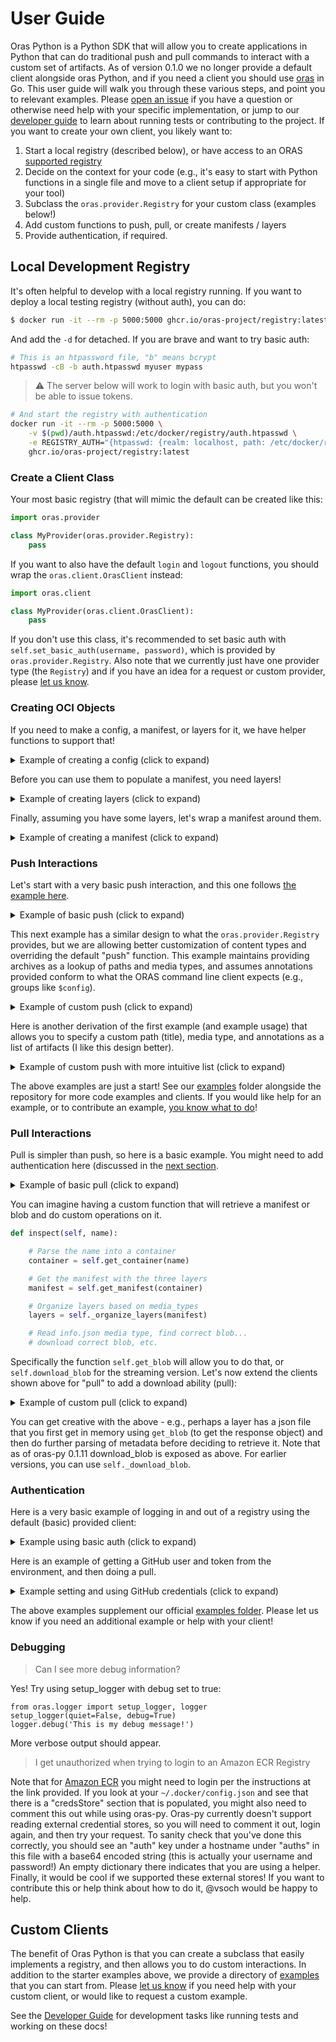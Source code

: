 # User Guide

Oras Python is a Python SDK that will allow you to create applications in Python
that can do traditional push and pull commands to interact with a custom set of
artifacts. As of version 0.1.0 we no longer provide a default client alongside
oras Python, and if you need a client you should use [oras](https://github.com/oras-project/oras) in Go.
This user guide will walk you through these various steps, and point you to
relevant examples. Please [open an issue](https://github.com/oras-project/oras-py/issues) if
you have a question or otherwise need help with your specific implementation,
or jump to our [developer guide](developer-guide.md) to learn about running tests
or contributing to the project. If you want to create your own client, you likely want to:


 1. Start a local registry (described below), or have access to an ORAS [supported registry](https://oras.land/implementors/#docker-distribution)
 2. Decide on the context for your code (e.g., it's easy to start with Python functions in a single file and move to a client setup if appropriate for your tool)
 3. Subclass the `oras.provider.Registry` for your custom class (examples below!)
 4. Add custom functions to push, pull, or create manifests / layers
 5. Provide authentication, if required.


## Local Development Registry

It's often helpful to develop with a local registry running.
If you want to deploy a local testing registry (without auth), you can do:


```bash
$ docker run -it --rm -p 5000:5000 ghcr.io/oras-project/registry:latest
```

And add the `-d` for detached.  If you are brave and want to try basic auth:

```bash
# This is an htpassword file, "b" means bcrypt
htpasswd -cB -b auth.htpasswd myuser mypass
```

> ⚠️ The server below will work to login with basic auth, but you won't be able to issue tokens.

```bash
# And start the registry with authentication
docker run -it --rm -p 5000:5000 \
    -v $(pwd)/auth.htpasswd:/etc/docker/registry/auth.htpasswd \
    -e REGISTRY_AUTH="{htpasswd: {realm: localhost, path: /etc/docker/registry/auth.htpasswd}}" \
    ghcr.io/oras-project/registry:latest
```

### Create a Client Class

Your most basic registry (that will mimic the default can be created
like this:

```python
import oras.provider

class MyProvider(oras.provider.Registry):
    pass
```

If you want to also have the default `login` and `logout` functions, you
should wrap the `oras.client.OrasClient` instead:

```python
import oras.client

class MyProvider(oras.client.OrasClient):
    pass
```

If you don't use this class, it's recommended to set basic auth with
`self.set_basic_auth(username, password)`, which is provided by `oras.provider.Registry`.
Also note that we currently just have one provider type (the `Registry`) and if you
have an idea for a request or custom provider, please [let us know](https://github.com/oras-project/oras-py/issues).

### Creating OCI Objects

If you need to make a config, a manifest, or layers for it, we have helper functions to
support that!

<details>

<summary>Example of creating a config (click to expand)</summary>

This is an empty config, size 0 to /dev/null.

```python
import oras.oci

conf, config_file = oras.oci.ManifestConfig()
```
```console
# conf
{
    "mediaType": "application/vnd.unknown.config.v1+json",
    "size": 0,
    "digest": "sha256:e3b0c44298fc1c149afbf4c8996fb92427ae41e4649b934ca495991b7852b855"
}

# config_file
/dev/null
```

Here is a config for a file that you already have existing:

```python
conf, config_file = oras.oci.ManifestConfig('/tmp/config.json')
```
```console
# conf
{
    "mediaType": "application/vnd.unknown.config.v1+json",
    "size": 3891,
    "digest": "sha256:1192142acbf7ac7578906407f5a28820c4ff69937000558613c2d9ec56db370a"
}

# config_file
/tmp/config.json
```
</details>

Before you can use them to populate a manifest, you need layers!

<details>

<summary>Example of creating layers (click to expand)</summary>

Let's say we start with a list of files "blobs" and a custom media type:

```python
import os
import oras.oci
import oras.defaults

layers = []
for blob in blobs:
    layer = oras.oci.NewLayer(blob, is_dir=False, media_type="org.dinosaur.tools.blobish")

    # This is important so oras clients can derive the relative name you want to download to
    # Using basename assumes a flat directory of files - it doesn't have to be.
    # You can add more annotations here!
    layer["annotations"] = {oras.defaults.annotation_title: os.path.basename(blob)}
    layers.append(layer)
```

Next read the manifest example to see what to do with these layers! Note that our
push examples also have this in full.

</details>

Finally, assuming you have some layers, let's wrap a manifest around them.

<details>

<summary>Example of creating a manifest (click to expand)</summary>

This is fairly straight forward!

```python
import oras.oci

# Prepare a new manifest
manifest = oras.oci.NewManifest()

# update the manifest with layers
manifest["layers"] = layers

# Note that you can add annotations to the manifest too
manifest['annotations'] = {'org.dinosaur.tool.food': 'avocado'}

# Add your previously created config to it!
manifest["config"] = conf
```

Given a client, you would use `self.upload_manifest(manifest, package)` to push your manifest,
where package is the complete unique resource identifier. Note that
you should do blobs (layers) and the config first.

</details>

### Push Interactions

Let's start with a very basic push interaction, and this one
follows [the example here](https://oras.land/cli/1_pushing/).

<details>

<summary>Example of basic push (click to expand)</summary>

We are assuming an `artifact.txt` in the present working directory.

```python
client = oras.client.OrasClient(insecure=True)
client.push(files=["artifact.txt"], target="localhost:5000/dinosaur/artifact:v1")
Successfully pushed localhost:5000/dinosaur/artifact:v1
Out[4]: <Response [201]>
```

</details>

This next example has a similar design to what the `oras.provider.Registry` provides,
but we are allowing better customization of content types and overriding
the default "push" function. This example maintains providing archives
as a lookup of paths and media types, and assumes annotations provided
conform to what the ORAS command line client expects (e.g., groups like `$config`).

<details>

<summary>Example of custom push (click to expand)</summary>

You might start with a custom lookup of archive paths and
media types. Let's say we start with this lookup, `archives`:

```python
archives = {
    "/tmp/pakages-tmp.q6amnrkq/pakages-0.0.16.tar.gz": "application/vnd.oci.image.layer.v1.tar+gzip",
    "/tmp/pakages-tmp.q6amnrkq/sbom.json": "application/vnd.cyclonedx"
}
```

Note that since paths are unique (and media types are not) we use that
as the dictionary key. Here is how we might then create a custom
Registry provider to handle:

1.  Creating layers from the blobs and media types
2.  Creating a manifest with the layers, and a config
3.  Uploading all of them

Then here is how our registry client would look:

```python
import oras.oci
import oras.defaults
import oras.provider
from oras.decorator import ensure_container

import os
import sys

class Registry(oras.provider.Registry):
    @ensure_container
    def push(self, container, archives: dict, annotations=None):
        """
        Given a dict of layers (paths and corresponding mediaType) push.
        """
        # Prepare a new manifest
        manifest = oras.oci.NewManifest()

        # A lookup of annotations we can add
        annotset = oras.oci.Annotations(annotations or {})

        # Upload files as blobs
        for blob, mediaType in archives.items():

            # Must exist
            if not os.path.exists(blob):
                logger.exit(f"{blob} does not exist.")

            # Save directory or blob name before compressing
            blob_name = os.path.basename(blob)

            # If it's a directory, we need to compress
            cleanup_blob = False
            if os.path.isdir(blob):
                blob = oras.utils.make_targz(blob)
                cleanup_blob = True

            # Create a new layer from the blob
            layer = oras.oci.NewLayer(blob, mediaType, is_dir=cleanup_blob)
            annotations = annotset.get_annotations(blob)
            layer["annotations"] = {oras.defaults.annotation_title: blob_name}
            if annotations:
                layer["annotations"].update(annotations)

            # update the manifest with the new layer
            manifest["layers"].append(layer)

            # Upload the blob layer
            response = self.upload_blob(blob, container, layer)
            self._check_200_response(response)

            # Do we need to cleanup a temporary targz?
            if cleanup_blob and os.path.exists(blob):
                os.remove(blob)

        # Add annotations to the manifest, if provided
        manifest_annots = annotset.get_annotations("$manifest")
        if manifest_annots:
            manifest["annotations"] = manifest_annots

        # Prepare the manifest config (temporary or one provided)
        config_annots = annotset.get_annotations("$config")
        conf, config_file = oras.oci.ManifestConfig()

        # Config annotations?
        if config_annots:
            conf["annotations"] = config_annots

        # Config is just another layer blob!
        response = self.upload_blob(config_file, container, conf)
        self._check_200_response(response)

        # Final upload of the manifest
        manifest["config"] = conf
        self._check_200_response(self._upload_manifest(manifest, container))
        print(f"Successfully pushed {container}")
        return response
```

Note that the decorator `ensure_container` simply ensures that
the target you provide as the first argument is properly parsed for the
remainder of the function. And the only difference between the above and the provided provider is that
we are allowing more customization of the layers. The default oras
client just assumes you have either a single layer or a compressed
layer.


</details>

Here is another derivation of the first example (and example
usage) that allows you to specify a custom path (title), media type, and annotations
as a list of artifacts (I like this design better).


<details>

<summary>Example of custom push with more intuitive list (click to expand)</summary>

This example provides a courtesy function to create your client, and also shows
how to use `oras.utils.workdir` to ensure the upload is in context of your archive files.

```python
import os
import sys

import oras.defaults
import oras.oci
import oras.provider
from oras.decorator import ensure_container
import logging

logger = logging.getLogger(__name__)


def get_oras_client():
    """
    Consistent method to get an oras client
    """
    user = os.environ.get("ORAS_USER")
    password = os.environ.get("ORAS_PASS")
    reg = Registry()
    if user and password:
        print("Found username and password for basic auth")
        reg.set_basic_auth(user, password)
    else:
        sys.exit("ORAS_USER or ORAS_PASS is missing, and required.")
    return reg


class Registry(oras.provider.Registry):
    @ensure_container
    def push(self, container, archives: list):
        """
        Given a list of layer metadata (paths and corresponding mediaType) push.
        """
        # Prepare a new manifest
        manifest = oras.oci.NewManifest()

        # Upload files as blobs
        for item in archives:

            blob = item.get("path")
            media_type = (
                item.get("media_type") or "org.dinosaur.tool.datatype"
            )
            annots = item.get("annotations") or {}

            if not blob or not os.path.exists(blob):
                logger.warning(f"Path {blob} does not exist or is not defineds.")
                continue

            # Artifact title is basename or user defined
            blob_name = item.get("title") or os.path.basename(blob)

            # If it's a directory, we need to compress
            cleanup_blob = False
            if os.path.isdir(blob):
                blob = oras.utils.make_targz(blob)
                cleanup_blob = True

            # Create a new layer from the blob
            layer = oras.oci.NewLayer(blob, media_type, is_dir=cleanup_blob)
            logger.debug(f"Preparing layer {layer}")

            # Update annotations with title we will need for extraction
            annots.update({oras.defaults.annotation_title: blob_name})
            layer["annotations"] = annots

            # update the manifest with the new layer
            manifest["layers"].append(layer)

            # Upload the blob layer
            logger.info(f"Uploading {blob} to {container.uri}")
            response = self.upload_blob(blob, container, layer)
            self._check_200_response(response)

            # Do we need to cleanup a temporary targz?
            if cleanup_blob and os.path.exists(blob):
                os.remove(blob)

        # Prepare manifest and config
        manifest["annotations"] = defaults.default_manifest_annotations
        conf, config_file = oras.oci.ManifestConfig()
        conf["annotations"] = defaults.default_config_annotations

        # Config is just another layer blob!
        response = self.upload_blob(config_file, container, conf)
        self._check_200_response(response)

        # Final upload of the manifest
        manifest["config"] = conf
        self._check_200_response(self._upload_manifest(manifest, container))
        print(f"Successfully pushed {container}")
        return response
```

And here is an example of how you might assemble your artifacts and use the
function above to get a client and push! 🎉️

```python
from datetime import datetime
import oras.utils

def push(uri, root):
    """
    Given an ORAS identifier, save artifacts to it.
    """
    oras_cli = get_oras_client()

    # Create lookup of archives - relative path and mediatype
    archives = []
    now = datetime.now()

    # Using os.listdir assumes we have single files at the base of our root.
    for filename in os.listdir(root):

        # use some logic here to derive the mediaType
        media_type = "org.dinosaur.tool.datatype"

        # Add some custom annotations!
        size = os.path.getsize(os.path.join(root, filename))  # bytes
        annotations = {"creationTime": str(now), "size": str(size)}
        archives.append(
            {
                "path": filename,
                "title": filename,
                "media_type": media_type,
                "annotations": annotations,
             }
         )

    # Push should be relative to cache context
    with oras.utils.workdir(root):
        oras_cli.push(uri, archives)
```

</details>

The above examples are just a start! See our [examples](https://github.com/oras-project/oras-py/tree/main/examples)
folder alongside the repository for more code examples and clients. If you would like help
for an example, or to contribute an example, [you know what to do](https://github.com/oras-project/oras-py/issues)!


### Pull Interactions

Pull is simpler than push, so here is a basic example. You might need to add authentication
here (discussed in the [next section](#authentication).

<details>

<summary>Example of basic pull (click to expand)</summary>


```python
res = client.pull(target="localhost:5000/dinosaur/artifact:v1")
['/tmp/oras-tmp.e5itvzfi/artifact.txt']
```

</details>

You can imagine having a custom function that will retrieve a manifest
or blob and do custom operations on it.

```python
def inspect(self, name):

    # Parse the name into a container
    container = self.get_container(name)

    # Get the manifest with the three layers
    manifest = self.get_manifest(container)

    # Organize layers based on media_types
    layers = self._organize_layers(manifest)

    # Read info.json media type, find correct blob...
    # download correct blob, etc.
```

Specifically the function `self.get_blob` will allow you to do that, or
`self.download_blob` for the streaming version. Let's now extend the clients
shown above for "pull" to add a download ability (pull):

<details>

<summary>Example of custom pull (click to expand)</summary>

This custom pull shows how we might retrieve an ORAS artifact that
has multiple layers, each a different content type that we might
want to selectively download.

```python
import os
import sys

import oras.defaults
import oras.oci
import oras.provider
import oras.utils
from oras.decorator import ensure_container
import logging

logger = logging.getLogger(__name__)


class Registry(oras.provider.Registry):

    @ensure_container
    def download_layers(self, download_dir, package, media_type):
        """
        Given a manifest of layers, retrieve a layer based on desired media type
        """
        # If you intend to call this function again, you might cache this response
        # for the package of interest.
        manifest = self.get_manifest(package)

        # Let's return a list of download paths to the user
        paths = []

        # Find the layer of interest! Currently we look for presence of the string
        # e.g., "prices" can come from "prices" or "prices-web"
        for layer in manifest.get('layers', []):

            # E.g., google.prices or google.prices-web or aws.prices
            if layer['mediaType'] == media_type:

                # This annotation is currently the practice for a relative path to extract to
                artifact = layer['annotations']['org.opencontainers.image.title']

                # This raises an error if there is a malicious path
                outfile = oras.utils.sanitize_path(download_dir, os.path.join(download_dir, artifact))

                # download blob ensures we stream, otherwise get_blob would return request
                # this function also handles creating the output directory if does not exist
                path = self.download_blob(package, layer['digest'], outfile)
                paths.append(path)

        return paths
```

</details>

You can get creative with the above - e.g., perhaps a layer has a json file that you first
get in memory using `get_blob` (to get the response object) and then do further parsing
of metadata before deciding to retrieve it. Note that as of oras-py 0.1.11 download_blob
is exposed as above. For earlier versions, you can use `self._download_blob`.

### Authentication

Here is a very basic example of logging in and out of a registry using the default (basic)
provided client:

<details>

<summary>Example using basic auth (click to expand)</summary>


```python
import oras.client
client = oras.client.OrasClient()
client.login(password="myuser", username="myuser", insecure=True)
```

And logout!

```python
client.logout("localhost:5000")
```

</details>

Here is an example of getting a GitHub user and token from the environment, and
then doing a pull.

<details>

<summary>Example setting and using GitHub credentials (click to expand)</summary>

Given that you are pushing to GitHub packages (which has support for ORAS)
and perhaps are running in a GitHub action, you might want to get these credentials from the environment:

```python
# We will need GitHub personal access token or token
token = os.environ.get("GITHUB_TOKEN")
password = os.environ.get("GITHUB_USER")

if not password or not user:
    sys.exit("GITHUB_TOKEN and GITHUB_USER are required in the environment.")
```

Then you can run your custom functions that use these user and password credentials,
either inspecting a particular unique resource identifier or using
your lookup of archives (paths and media types) to push:

```python
# Pull Example
reg = MyProvider()
reg.set_basic_auth(user, password)
reg.inspect("ghcr.io/wolfv/conda-forge/linux-64/xtensor:0.9.0-0")

# Push Example
reg = Registry()
reg.set_basic_auth(user, token)
archives = {
    "/tmp/pakages-tmp.q6amnrkq/pakages-0.0.16.tar.gz": "application/vnd.oci.image.layer.v1.tar+gzip",
    "/tmp/pakages-tmp.q6amnrkq/sbom.json": "application/vnd.cyclonedx"}
reg.push("ghcr.io/vsoch/excellent-dinosaur:latest", archives)
```

</details>

The above examples supplement our official [examples folder](https://github.com/oras-project/oras-py/tree/main/examples).
Please let us know if you need an additional example or help with your client!


### Debugging

> Can I see more debug information?

Yes! Try using setup_logger with debug set to true:

```
from oras.logger import setup_logger, logger
setup_logger(quiet=False, debug=True)
logger.debug('This is my debug message!')
```

More verbose output should appear.


> I get unauthorized when trying to login to an Amazon ECR Registry

Note that for [Amazon ECR](https://docs.aws.amazon.com/AmazonECR/latest/userguide/registry_auth.html)
you might need to login per the instructions at the link provided. If you look at your `~/.docker/config.json` and see
that there is a "credsStore" section that is populated, you might also need to comment this out
while using oras-py. Oras-py currently doesn't support reading external credential stores, so you will
need to comment it out, login again, and then try your request. To sanity check that you've done
this correctly, you should see an "auth" key under a hostname under "auths" in this file with a base64
encoded string (this is actually your username and password!) An empty dictionary there indicates that you
are using a helper. Finally, it would be cool if we supported these external stores! If you
want to contribute this or help think about how to do it, @vsoch would be happy to help.



## Custom Clients

The benefit of Oras Python is that you can create a subclass that easily implements
a registry, and then allows you to do custom interactions. In addition to the starter
examples above, we provide a directory of [examples](https://github.com/oras-project/oras-py/tree/main/examples)
that you can start from. Please [let us know](https://github.com/oras-project/oras-py/issues)
if you need help with your custom client, or would like to request a custom example.

See the [Developer Guide](developer-guide.md) for development tasks like running tests
and working on these docs!
